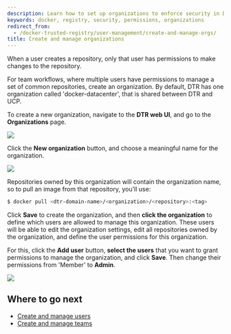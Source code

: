 ```yaml
---
description: Learn how to set up organizations to enforce security in Docker Trusted Registry.
keywords: docker, registry, security, permissions, organizations
redirect_from:
  - /docker-trusted-registry/user-management/create-and-manage-orgs/
title: Create and manage organizations
---
```

When a user creates a repository, only that user has permissions to make changes to the repository.

For team workflows, where multiple users have permissions to manage a set of common repositories, create an organization. By default, DTR has one organization called 'docker-datacenter', that is shared between DTR and UCP.

To create a new organization, navigate to the **DTR web UI**, and go to the **Organizations** page.

![](../images/create-and-manage-orgs-1.png)

Click the **New organization** button, and choose a meaningful name for the organization.

![](../images/create-and-manage-orgs-2.png)

Repositories owned by this organization will contain the organization name, so to pull an image from that repository, you'll use:

```bash
$ docker pull <dtr-domain-name>/<organization>/<repository>:<tag>
```

Click **Save** to create the organization, and then **click the organization** to define which users are allowed to manage this organization. These users will be able to edit the organization settings, edit all repositories owned by the organization, and define the user permissions for this organization.

For this, click the **Add user** button, **select the users** that you want to grant permissions to manage the organization, and click **Save**. Then change their permissions from 'Member' to **Admin**.

![](../images/create-and-manage-orgs-3.png)

## Where to go next

* [Create and manage users](create-and-manage-users.md)
* [Create and manage teams](create-and-manage-teams.md)